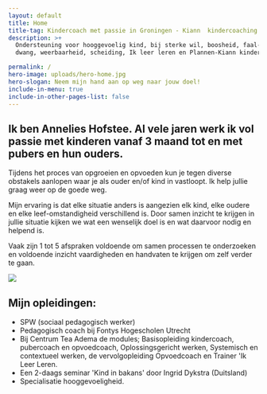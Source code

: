 ```yaml
---
layout: default
title: Home
title-tag: Kindercoach met passie in Groningen - Kiann  kindercoaching
description: >+
  Ondersteuning voor hooggevoelig kind, bij sterke wil, boosheid, faal-angst,
  dwang, weerbaarheid, scheiding, Ik leer leren en Plannen-Kiann kindercoaching

permalink: /
hero-image: uploads/hero-home.jpg
hero-slogan: Neem mijn hand aan op weg naar jouw doel!
include-in-menu: true
include-in-other-pages-list: false
---
```

## Ik ben Annelies Hofstee.  Al vele jaren werk ik vol passie met kinderen vanaf 3 maand tot en met  pubers en hun ouders.

Tijdens het proces van opgroeien en opvoeden kun je tegen diverse obstakels aanlopen waar je als ouder en/of kind in vastloopt. Ik help jullie graag weer op de goede weg.

Mijn ervaring is dat elke situatie anders is aangezien elk kind, elke oudere en elke leef-omstandigheid verschillend is. Door samen inzicht te krijgen in jullie situatie kijken we wat een wenselijk doel is en wat daarvoor nodig en helpend is.

Vaak zijn 1 tot 5 afspraken voldoende om samen processen te onderzoeken en voldoende inzicht vaardigheden en handvaten te krijgen om zelf verder te gaan.

![](/uploads/kluwen-poppetjes.png)

## Mijn opleidingen:

* SPW (sociaal pedagogisch werker)
* Pedagogisch coach bij Fontys Hogescholen Utrecht
* Bij Centrum Tea Adema de modules; Basisopleiding kindercoach, pubercoach en opvoedcoach, Oplossingsgericht werken, Systemisch en contextueel werken, de vervolgopleiding Opvoedcoach en Trainer 'Ik Leer Leren.
* Een 2-daags seminar 'Kind in bakans' door Ingrid Dykstra (Duitsland)
* Specialisatie hooggevoeligheid.
